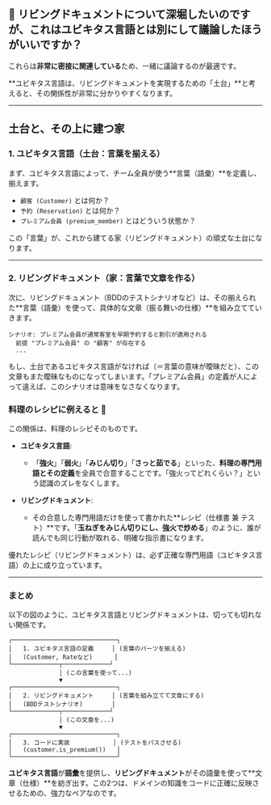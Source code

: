 ## 🤔 リビングドキュメントについて深堀したいのですが、これはユビキタス言語とは別にして議論したほうがいいですか？


これらは**非常に密接に関連している**ため、一緒に議論するのが最適です。

\*\*ユビキタス言語は、リビングドキュメントを実現するための「土台」\*\*と考えると、その関係性が非常に分かりやすくなります。

-----

## 土台と、その上に建つ家

### 1\. ユビキタス言語（土台：言葉を揃える）

まず、ユビキタス言語によって、チーム全員が使う\*\*言葉（語彙）\*\*を定義し、揃えます。

  * `顧客 (Customer)` とは何か？
  * `予約 (Reservation)` とは何か？
  * `プレミアム会員 (premium_member)` とはどういう状態か？

この「言葉」が、これから建てる家（リビングドキュメント）の頑丈な土台になります。

-----

### 2\. リビングドキュメント（家：言葉で文章を作る）

次に、リビングドキュメント（BDDのテストシナリオなど）は、その揃えられた\*\*言葉（語彙）を使って、具体的な文章（振る舞いの仕様）\*\*を組み立てていきます。

```gherkin
シナリオ: プレミアム会員が通常客室を早期予約すると割引が適用される
  前提 "プレミアム会員" の "顧客" が存在する
  ...
```

もし、土台であるユビキタス言語がなければ（＝言葉の意味が曖昧だと）、この文章もまた曖昧なものになってしまいます。「プレミアム会員」の定義が人によって違えば、このシナリオは意味をなさなくなります。

### 料理のレシピに例えると 🍳

この関係は、料理のレシピそのものです。

  * **ユビキタス言語**:

      * 「**強火**」「**弱火**」「**みじん切り**」「**さっと茹でる**」といった、**料理の専門用語とその定義**を全員で合意することです。「強火ってどれくらい？」という認識のズレをなくします。

  * **リビングドキュメント**:

      * その合意した専門用語だけを使って書かれた\*\*レシピ（仕様書 兼 テスト）\*\*です。「**玉ねぎをみじん切りにし、強火で炒める**」のように、誰が読んでも同じ行動が取れる、明確な指示書になります。

優れたレシピ（リビングドキュメント）は、必ず正確な専門用語（ユビキタス言語）の上に成り立っています。

-----

### まとめ

以下の図のように、ユビキタス言語とリビングドキュメントは、切っても切れない関係です。

```
┌─────────────────────────────┐
│   1. ユビキタス言語の定義     │ (言葉のパーツを揃える)
│   (Customer, Rateなど)      │
└─────────────┬─────────────┘
              │ (この言葉を使って...)
              ▼
┌─────────────────────────────┐
│   2. リビングドキュメント     │ (言葉を組み立てて文章にする)
│   (BDDテストシナリオ)        │
└─────────────┬─────────────┘
              │ (この文章を...)
              ▼
┌─────────────────────────────┐
│   3. コードに実装            │ (テストをパスさせる)
│   (customer.is_premium())   │
└─────────────────────────────┘
```

**ユビキタス言語**が**語彙**を提供し、**リビングドキュメント**がその語彙を使って\*\*文章（仕様）\*\*を紡ぎ出す。この2つは、ドメインの知識をコードに正確に反映させるための、強力なペアなのです。